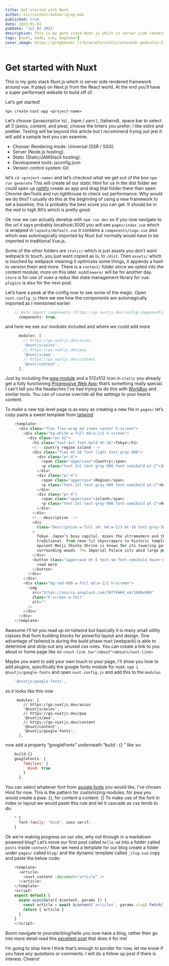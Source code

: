 ```yaml
---
title: Get started with Nuxt
author: src/content/author/greg.mdx
published: true
date: 2023-01-01
pubDate: 'Jul 02 2022'
description: This is my goto stack Nuxt.js which is server side rendered framework around vue. It plays on Next.js from the React world. At the end you’ll have a super performant website to build off of.
tags: [nuxt, node, vue, beginner]
cover_image: https://gregbenner.life/assets/static/alexandr-podvalny-220262-unsplash.07cc2b7.490343832c4705701e26598c1c374606.jpg
---
```


# Get started with Nuxt
This is my goto stack Nuxt.js which is server side rendered framework around vue. It plays on Next.js from the React world. At the end you’ll have a super performant website to build off of.

Let’s get started!

`npx create-nuxt-app <project-name>`

Let’s choose (javascript/or ts) , (npm / yarn ),  (tailwind), space bar to select all 3 (axios, content, and pwa), choose the linters you prefer; I like eslint and prettier. Testing will be beyond this article but I recommend trying out jest it will add a sample test you can examine.

- Choose: Rendering mode: Universal (SSR / SSG). 
- Server (Node.js hosting). 
- Static (Static/JAMStack hosting).
- Development tools: jsconfig.json
- Version control system: Git

let’s `cd <project-name>` and let’s checkout what we get out of the box `npm run generate`
This will create all our static html for us in the dist folder we could open up [netlify](https://app.netlify.com/) create an app and drag that folder there then open Chrome devTools and run lighthouse to check out performance. Why would we do this? I usually do this at the beginning of using a new framework to set a baseline, this is probably the best score you can get. It should be in the mid to high 90’s which is pretty good.

Ok now we can actually develop with `npm run dev` so if you now navigate to the url it says probably localhost:3000 you will see `pages/index.vue` which is wrapped in `layouts/default.vue`  it contains a `components/Logo.vue` also which was automagically imported by Nuxt but normally would have to be imported in traditional Vue.js.

Some of the other folders are `static/` which is just assets you don’t want webpack to touch, you just want copied as is, to `/dist`. Then `assets/` which is touched by webpack meaning it optimizes some things, it appends a hash to version them and more. There is a `content/` folder since we opted into the content module; more on this later. `middleware/` will be for another day. `store` is for use of vuex a redux like state management library for vue. `plugins` is also for the next post.

Let’s have a peak at the config now to see some of the magic. Open `nuxt.config.js`
Here we see how the components are automagically imported as I mentioned earlier
```javascript
    // Auto import components (https://go.nuxtjs.dev/config-components)
      components: true,
```
and here we see our modules included and where we could add more
```javascript
      modules: [
        // https://go.nuxtjs.dev/axios
        '@nuxtjs/axios',
        // https://go.nuxtjs.dev/pwa
        '@nuxtjs/pwa',
        // https://go.nuxtjs.dev/content
        '@nuxt/content',
      ],
```
Just by including the [pwa module](https://pwa.nuxtjs.org/) and a 512x512 icon in `static` you already get a fully functioning [Progressive Web App](https://web.dev/progressive-web-apps/); that’s something really special. I can’t tell you the headaches I’ve had trying to do this with [WorkBox](https://developers.google.com/web/tools/workbox) and similar tools. You can of course override all the settings to your hearts content.

To make a new top level page is as easy as creating a new file in `pages/` let’s copy paste a sweet template from [tailwind](https://tailwindcomponents.com/component/hero-component)

```javascript
    <template>
      <div class="flex flex-wrap md items-center h-screen">
        <div class="bg-white w-full md:w-1/2 h-screen">
          <div class="mx-32">
            <h1 class="text-6xl font-bold mt-16">Tokyo</h1>
            <!-- country region island -->
            <div class="flex mt-16 font-light text-gray-500">
              <div class="pr-4">
                <span class="uppercase">Country</span>
                <p class="text-2xl text-gray-900 font-semibold pt-2">Japan</p>
              </div>
              <div class="pr-4">
                <span class="uppercase">Region</span>
                <p class="text-2xl text-gray-900 font-semibold pt-2">Kanto</p>
              </div>
              <div class="pr-4">
                <span class="uppercase">island</span>
                <p class="text-2xl text-gray-900 font-semibold pt-2">Honshu</p>
              </div>
            </div>
            <!-- description -->
            <div
              class="description w-full sm: md:w-2/3 mt-16 text-gray-500 text-sm"
            >
              Tokyo, Japan’s busy capital, mixes the ultramodern and the
              traditional, from neon-lit skyscrapers to historic temples. The
              opulent Meiji Shinto Shrine is known for its towering gate and
              surrounding woods. The Imperial Palace sits amid large public gardens
            </div>
            <button class="uppercase mt-5 text-sm font-semibold hover:underline">
              read more
            </button>
          </div>
        </div>
        <div class="bg-red-600 w-full md:w-1/2 h-screen">
          <img
            src="https://source.unsplash.com/7H77FWkK_x4/1600x900"
            class="h-screen w-full"
            alt=""
          />
        </div>
      </div>
    </template>
```
Awesome I’ll let you read up on tailwind but basically it is many small utility classes that form building blocks for powerful layout and design. One advantage of tailwind is during the build phase nuxt (webpack) is able to determine and strip-out any unused css rules. You can create a link to you about or home page like so `<nuxt-link to="/about">about</nuxt-link>`

Maybe you want to add your own touch to your page, I’ll show you how to add plugins, specifically the google fonts module for nuxt. `npm i @nuxtjs/google-fonts`
and open `nuxt.config.js` and add this to the `modules`
```javascript
    '@nuxtjs/google-fonts',
```
so it looks like this now
```
     modules: [
        // https://go.nuxtjs.dev/axios
        '@nuxtjs/axios',
        // https://go.nuxtjs.dev/pwa
        '@nuxtjs/pwa',
        // https://go.nuxtjs.dev/content
        '@nuxt/content',
        '@nuxtjs/google-fonts',
      ],
```
now add a property “googleFonts” underneath “build : {} “ like so:
```javascript
    build:{}
    googleFonts: {
        families: {
          Hind: true
        }
      },
```
You can select whatever font from [google fonts](https://fonts.google.com/) you would like, I’ve chosen Hind for now. This is the pattern for customizing modules, for pwa you would create a pwa: {}, for content a content: {}
To make use of the font in index or layout we would paste this rule and let it cascade as css tends to do:
```javascript
    * {
      font-family: 'Hind', sans-serif;
    }
```
 
Ok we’re making progress on our site, why not through in a markdown powered blog? Let’s move our first post called `hello.md` into a folder called `posts` inside `content/` Now we need a template for our blog create a folder under `pages/` called `blog/` and the dynamic template called `_slug.vue`  copy and paste the below code:
```javascript
    <template>
      <article>
        <nuxt-content :document="article" />
      </article>
    </template>
    <script>
    export default {
      async asyncData({ $content, params }) {
        const article = await $content('articles', params.slug).fetch()
        return { article }
      },
    }
    </script>
```
Boom navigate to yoursite/blog/hello you now have a blog, rather then go into more detail read this [excellent post](https://nuxtjs.org/blog/creating-blog-with-nuxt-content) that does it for me!

I’m going to stop here I think that’s enough to ponder for now, let me know if you have any questions or comments. I will do a follow up post if there is interest. Cheers!

